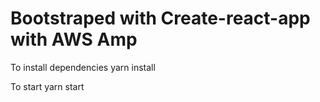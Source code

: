 # Bootstraped with Create-react-app with AWS Amp

To install dependencies
yarn install

To start
yarn start

